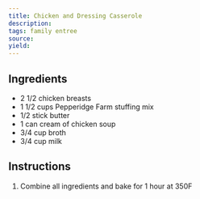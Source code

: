 ```yaml
---
title: Chicken and Dressing Casserole
description: 
tags: family entree
source: 
yield: 
---
```

## Ingredients
- 2 1/2 chicken breasts
- 1 1/2 cups Pepperidge Farm stuffing mix
- 1/2 stick butter
- 1 can cream of chicken soup
- 3/4 cup broth
- 3/4 cup milk

## Instructions
1. Combine all ingredients and bake for 1 hour at 350F
